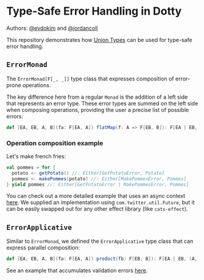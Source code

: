 # Type-Safe Error Handling in Dotty
Authors: [@evdokim](https://github.com/evdokim) and [@jordancoll](https://github.com/jordancoll)

This repository demonstrates how [Union Types](https://dotty.epfl.ch/docs/reference/new-types/union-types.html) can be used for type-safe error handling.

## `ErrorMonad`
The `ErrorMonad[F[_, _]]` type class that expresses composition of error-prone operations.

The key difference here from a regular `Monad` is the addition of a left side that represents an error type. These error types are summed on the left side when composing operations, providing the user a precise list of possible errors:

```scala
def [EA, EB, A, B](fa: F[EA, A]) flatMap(f: A => F[EB, B]): F[EA | EB, B]
```

### Operation composition example
Let's make french fries:

```scala
val pommes = for {
  potato <- getPotato() //: Either[GetPotatoError, Potato]
  pommes <- makePommes(potato) //: Either[MakePommesError, Pommes]
} yield pommes //: Either[GetPotatoError | MakePommesError, Pommes]
```

You can check out a more detailed example that uses an async context [here](./src/main/scala/examples/EitherFExample.scala). We supplied an implementation using `com.twitter.util.Future`, but it can be easily swapped out for any other effect library (like `cats-effect`).

## `ErrorApplicative`
Similar to `ErrorMonad`, we defined the `ErrorApplicative` type class that can express parallel composition:

```scala
def [EA, EB, A, B](fa: F[EA, A]) product(fb: F[EB, B]): F[EA | EB, (A, B)]
```

See an example that accumulates validation errors [here](./src/main/scala/examples/ValidatedExample.scala).
